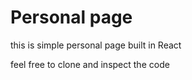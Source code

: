# Personal page

this is simple personal page built in React

feel free to clone and inspect the code

